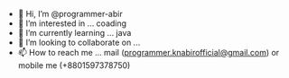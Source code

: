 - 👋 Hi, I’m @programmer-abir
- 👀 I’m interested in ... coading
- 🌱 I’m currently learning ... java
- 💞️ I’m looking to collaborate on ...
- 📫 How to reach me ... mail (programmer.knabirofficial@gmail.com) or mobile me (+8801597378750)


